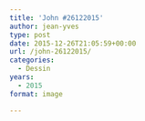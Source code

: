 ```yaml
---
title: 'John #26122015'
author: jean-yves
type: post
date: 2015-12-26T21:05:59+00:00
url: /john-26122015/
categories:
  - Dessin
years:
  - 2015
format: image

---
```


